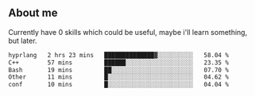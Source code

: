 ## About me
Currently have 0 skills which could be useful, maybe i'll learn something, but later.

<!--START_SECTION:waka-->

```txt
hyprlang   2 hrs 23 mins   ██████████████▓░░░░░░░░░░   58.04 %
C++        57 mins         ██████░░░░░░░░░░░░░░░░░░░   23.35 %
Bash       19 mins         ██░░░░░░░░░░░░░░░░░░░░░░░   07.70 %
Other      11 mins         █░░░░░░░░░░░░░░░░░░░░░░░░   04.62 %
conf       10 mins         █░░░░░░░░░░░░░░░░░░░░░░░░   04.04 %
```

<!--END_SECTION:waka-->
